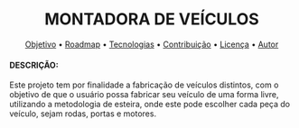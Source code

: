 <h1 align="center">MONTADORA DE VEÍCULOS</h1>

<p align="center">
 <a href="#objetivo">Objetivo</a> •
 <a href="#roadmap">Roadmap</a> • 
 <a href="#tecnologias">Tecnologias</a> • 
 <a href="#contribuicao">Contribuição</a> • 
 <a href="#licenc-a">Licença</a> • 
 <a href="#autor">Autor</a>
</p>

<h4>DESCRIÇÃO:</h4>
Este projeto tem por finalidade a fabricação de veículos distintos, com o objetivo de que o usuário possa fabricar seu veículo de uma forma livre, utilizando a metodologia de esteira, onde este pode escolher cada peça do veículo, sejam rodas, portas e motores.

